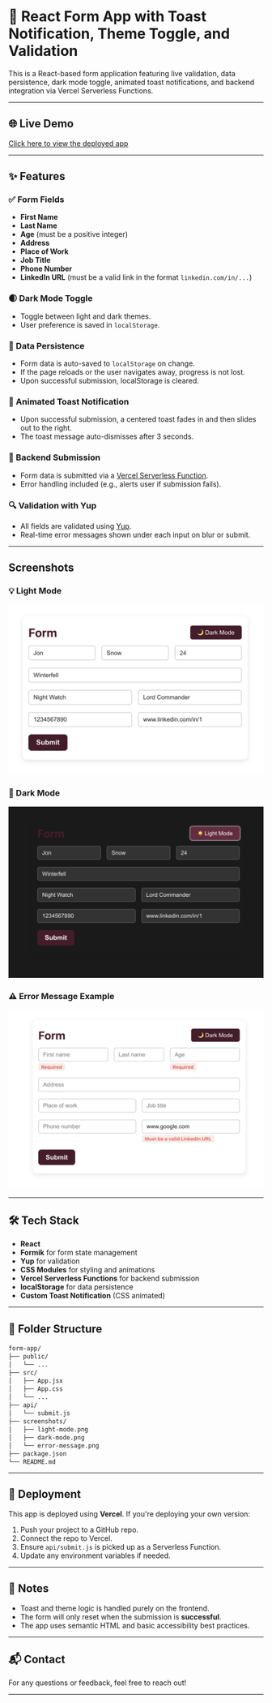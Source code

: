 # 📝 React Form App with Toast Notification, Theme Toggle, and Validation

This is a React-based form application featuring live validation, data persistence, dark mode toggle, animated toast notifications, and backend integration via Vercel Serverless Functions.

---

## 🌐 Live Demo

[Click here to view the deployed app](https://form-app-three-sandy.vercel.app/)

---

## ✨ Features

### ✅ Form Fields

- **First Name**
- **Last Name**
- **Age** (must be a positive integer)
- **Address**
- **Place of Work**
- **Job Title**
- **Phone Number**
- **LinkedIn URL** (must be a valid link in the format `linkedin.com/in/...`)

### 🌒 Dark Mode Toggle

- Toggle between light and dark themes.
- User preference is saved in `localStorage`.

### 📂 Data Persistence

- Form data is auto-saved to `localStorage` on change.
- If the page reloads or the user navigates away, progress is not lost.
- Upon successful submission, localStorage is cleared.

### 🚀 Animated Toast Notification

- Upon successful submission, a centered toast fades in and then slides out to the right.
- The toast message auto-dismisses after 3 seconds.

### 🛄 Backend Submission

- Form data is submitted via a [Vercel Serverless Function](https://vercel.com/docs/functions).
- Error handling included (e.g., alerts user if submission fails).

### 🔍 Validation with Yup

- All fields are validated using [Yup](https://github.com/jquense/yup).
- Real-time error messages shown under each input on blur or submit.

---

## Screenshots

### 💡 Light Mode

![Light Mode](screenshots/light-mode.png)

### 🌙 Dark Mode

![Dark Mode](screenshots/dark-mode.png)

### ⚠️ Error Message Example

![Error Message](screenshots/error-message.png)

---

## 🛠 Tech Stack

- **React**
- **Formik** for form state management
- **Yup** for validation
- **CSS Modules** for styling and animations
- **Vercel Serverless Functions** for backend submission
- **localStorage** for data persistence
- **Custom Toast Notification** (CSS animated)

---

## 📁 Folder Structure

```
form-app/
├── public/
│   └── ...
├── src/
│   ├── App.jsx
│   ├── App.css
│   └── ...
├── api/
│   └── submit.js
├── screenshots/
│   ├── light-mode.png
│   ├── dark-mode.png
│   └── error-message.png
├── package.json
└── README.md
```

---

## 🔄 Deployment

This app is deployed using **Vercel**. If you're deploying your own version:

1. Push your project to a GitHub repo.
2. Connect the repo to Vercel.
3. Ensure `api/submit.js` is picked up as a Serverless Function.
4. Update any environment variables if needed.

---

## 🔐 Notes

- Toast and theme logic is handled purely on the frontend.
- The form will only reset when the submission is **successful**.
- The app uses semantic HTML and basic accessibility best practices.

---

## 📬 Contact

For any questions or feedback, feel free to reach out!

---
